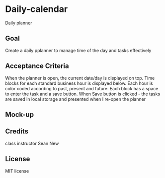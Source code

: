 # Daily-calendar

Daily planner 

## Goal

Create a daily pplanner to manage time of the day and tasks effectively

## Acceptance Criteria

When the planner is open, the current date/day is displayed on top.
Time blocks for each standard business hour is displayed below. 
Each hour is color coded according to past, present and future. Each block has a space to enter the task and a save button.
When Save button is clicked - the tasks are saved in local storage and presented when I re-open the planner

## Mock-up




## Credits

class instructor
Sean New

## License

MIT license

